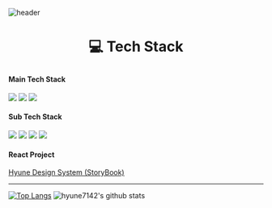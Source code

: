 ![header](https://capsule-render.vercel.app/api?type=Waving&color=000000&height=300&section=header&fontSize=50&fontAlign=75&fontColor=ffffff&text=JeongHyeonLee&descAlign=91&desc=Front-End)

# <p align="center">:computer: Tech Stack</p>
#### Main Tech Stack
<div>
<a href="#"><img src="https://img.shields.io/badge/React-15181d?style=flat&logo=React&logoColor=61DAFB"/></a>
<a href="#"><img src="https://img.shields.io/badge/JavaScript-F7DF1E?style=flat&logo=JavaScript&logoColor=black"/></a>
<a href="#"><img src="https://img.shields.io/badge/TypeScript-3178C6?style=flat&logo=TypeScript&logoColor=black"/></a>
</div>

#### Sub Tech Stack
<div>
<a href="#"><img src="https://img.shields.io/badge/Java-gray?style=flat&logo=Oracle&logoColor=F80000"/></a>
<a href="#"><img src="https://img.shields.io/badge/OracleDB-gray?style=flat&logo=Oracle&logoColor=F80000"/></a>
<a href="#"><img src="https://img.shields.io/badge/PostgreSQL-4169E1?style=flat&logo=PostgreSQL&logoColor=white"/></a>
<a href="#"><img src="https://img.shields.io/badge/Redis-DC382D?style=flat&logo=Redis&logoColor=white"/></a>
</div>

#### React Project
<div>
  <a href="https://hyune-design-system.netlify.app/?path=/docs/intro--docs" target="_blank">Hyune Design System (StoryBook)</a>
</div>


---
[![Top Langs](https://github-readme-stats.vercel.app/api/top-langs/?username=hyune7142&langs_count=8)](https://github.com/hyune7142/github-readme-stats)
![hyune7142's github stats](https://github-readme-stats.vercel.app/api?username=hyune7142&show_icons=true)
